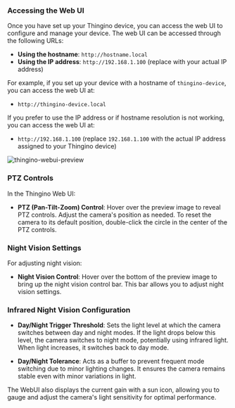 ### Accessing the Web UI

Once you have set up your Thingino device, you can access the web UI to configure and manage your device. The web UI can be accessed through the following URLs:

- **Using the hostname**: `http://hostname.local`
- **Using the IP address**: `http://192.168.1.100` (replace with your actual IP address)

For example, if you set up your device with a hostname of `thingino-device`, you can access the web UI at:

- `http://thingino-device.local`

If you prefer to use the IP address or if hostname resolution is not working, you can access the web UI at:

- `http://192.168.1.100` (replace `192.168.1.100` with the actual IP address assigned to your Thingino device)

![thingino-webui-preview](https://github.com/themactep/thingino-firmware/assets/37488/51378025-8711-4a24-9056-453777fe8315)

### PTZ Controls

In the Thingino Web UI:

- **PTZ (Pan-Tilt-Zoom) Control**: Hover over the preview image to reveal PTZ controls. Adjust the camera's position as needed. To reset the camera to its default position, double-click the circle in the center of the PTZ controls.

### Night Vision Settings

For adjusting night vision:

- **Night Vision Control**: Hover over the bottom of the preview image to bring up the night vision control bar. This bar allows you to adjust night vision settings.

### Infrared Night Vision Configuration

- **Day/Night Trigger Threshold**: Sets the light level at which the camera switches between day and night modes. If the light drops below this level, the camera switches to night mode, potentially using infrared light. When light increases, it switches back to day mode.

- **Day/Night Tolerance**: Acts as a buffer to prevent frequent mode switching due to minor lighting changes. It ensures the camera remains stable even with minor variations in light.

The WebUI also displays the current gain with a sun icon, allowing you to gauge and adjust the camera's light sensitivity for optimal performance.
